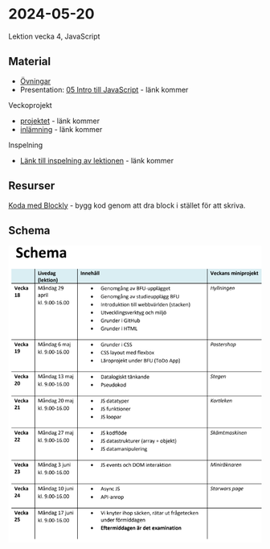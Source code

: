 # 2024-05-20
Lektion vecka 4, JavaScript

## Material
+ [Övningar](exercises.md)
+ Presentation: [05 Intro till JavaScript]() - länk kommer


Veckoprojekt
+ [projektet]() - länk kommer
+ [inlämning]() - länk kommer

Inspelning
+ [Länk till inspelning av lektionen]() - länk kommer


## Resurser

[Koda med Blockly](https://lejonmanen.github.io/learn-code-blockly/) - bygg kod genom att dra block i stället för att skriva.

<!-- datatyper
funktioner
loopar -->

## Schema
![Schema för kursen](schema.png)


